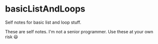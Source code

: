 # basicListAndLoops
Self notes for basic list and loop stuff.

These are self notes. I'm not a senior programmer. Use these at your own risk :smiley:
